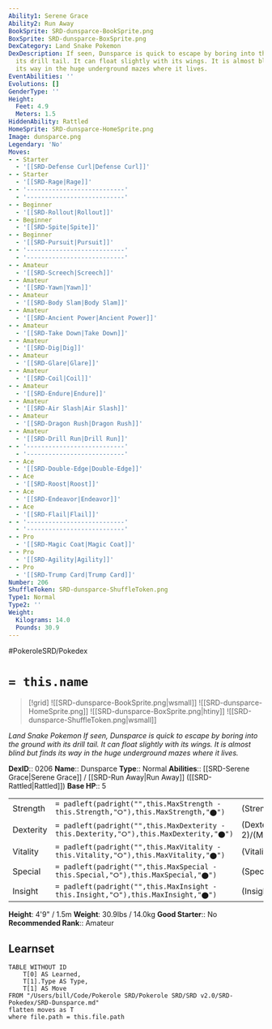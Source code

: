```yaml
---
Ability1: Serene Grace
Ability2: Run Away
BookSprite: SRD-dunsparce-BookSprite.png
BoxSprite: SRD-dunsparce-BoxSprite.png
DexCategory: Land Snake Pokemon
DexDescription: If seen, Dunsparce is quick to escape by boring into the ground with
  its drill tail. It can float slightly with its wings. It is almost blind but finds
  its way in the huge underground mazes where it lives.
EventAbilities: ''
Evolutions: []
GenderType: ''
Height:
  Feet: 4.9
  Meters: 1.5
HiddenAbility: Rattled
HomeSprite: SRD-dunsparce-HomeSprite.png
Image: dunsparce.png
Legendary: 'No'
Moves:
- - Starter
  - '[[SRD-Defense Curl|Defense Curl]]'
- - Starter
  - '[[SRD-Rage|Rage]]'
- - '---------------------------'
  - '---------------------------'
- - Beginner
  - '[[SRD-Rollout|Rollout]]'
- - Beginner
  - '[[SRD-Spite|Spite]]'
- - Beginner
  - '[[SRD-Pursuit|Pursuit]]'
- - '---------------------------'
  - '---------------------------'
- - Amateur
  - '[[SRD-Screech|Screech]]'
- - Amateur
  - '[[SRD-Yawn|Yawn]]'
- - Amateur
  - '[[SRD-Body Slam|Body Slam]]'
- - Amateur
  - '[[SRD-Ancient Power|Ancient Power]]'
- - Amateur
  - '[[SRD-Take Down|Take Down]]'
- - Amateur
  - '[[SRD-Dig|Dig]]'
- - Amateur
  - '[[SRD-Glare|Glare]]'
- - Amateur
  - '[[SRD-Coil|Coil]]'
- - Amateur
  - '[[SRD-Endure|Endure]]'
- - Amateur
  - '[[SRD-Air Slash|Air Slash]]'
- - Amateur
  - '[[SRD-Dragon Rush|Dragon Rush]]'
- - Amateur
  - '[[SRD-Drill Run|Drill Run]]'
- - '---------------------------'
  - '---------------------------'
- - Ace
  - '[[SRD-Double-Edge|Double-Edge]]'
- - Ace
  - '[[SRD-Roost|Roost]]'
- - Ace
  - '[[SRD-Endeavor|Endeavor]]'
- - Ace
  - '[[SRD-Flail|Flail]]'
- - '---------------------------'
  - '---------------------------'
- - Pro
  - '[[SRD-Magic Coat|Magic Coat]]'
- - Pro
  - '[[SRD-Agility|Agility]]'
- - Pro
  - '[[SRD-Trump Card|Trump Card]]'
Number: 206
ShuffleToken: SRD-dunsparce-ShuffleToken.png
Type1: Normal
Type2: ''
Weight:
  Kilograms: 14.0
  Pounds: 30.9
---
```


#PokeroleSRD/Pokedex

# `= this.name`

> [!grid]
> ![[SRD-dunsparce-BookSprite.png|wsmall]]
> ![[SRD-dunsparce-HomeSprite.png]]
> ![[SRD-dunsparce-BoxSprite.png|htiny]]
> ![[SRD-dunsparce-ShuffleToken.png|wsmall]]


*Land Snake Pokemon*
*If seen, Dunsparce is quick to escape by boring into the ground with its drill tail. It can float slightly with its wings. It is almost blind but finds its way in the huge underground mazes where it lives.*

**DexID**:: 0206
**Name**:: Dunsparce
**Type**:: Normal
**Abilities**:: [[SRD-Serene Grace|Serene Grace]] / [[SRD-Run Away|Run Away]] ([[SRD-Rattled|Rattled]])
**Base HP**:: 5

|           |                                                                                        |                                          |
| --------- | -------------------------------------------------------------------------------------- | ---------------------------------------- |
| Strength  | `= padleft(padright("",this.MaxStrength - this.Strength,"⭘"),this.MaxStrength,"⬤")`    | (Strength::2)/(MaxStrength::5)   |
| Dexterity | `= padleft(padright("",this.MaxDexterity - this.Dexterity,"⭘"),this.MaxDexterity,"⬤")` | (Dexterity:: 2)/(MaxDexterity::4) |
| Vitality  | `= padleft(padright("",this.MaxVitality - this.Vitality,"⭘"),this.MaxVitality,"⬤")`    | (Vitality::2)/(MaxVitality::5)   |
| Special   | `= padleft(padright("",this.MaxSpecial - this.Special,"⭘"),this.MaxSpecial,"⬤")`       | (Special::2)/(MaxSpecial::4)     |
| Insight   | `= padleft(padright("",this.MaxInsight - this.Insight,"⭘"),this.MaxInsight,"⬤")`       | (Insight::2)/(MaxInsight::4)     |

**Height**: 4'9" / 1.5m
**Weight**: 30.9lbs / 14.0kg
**Good Starter**:: No
**Recommended Rank**:: Amateur

## Learnset

```dataview
TABLE WITHOUT ID
    T[0] AS Learned,
    T[1].Type AS Type,
    T[1] AS Move
FROM "/Users/bill/Code/Pokerole SRD/Pokerole SRD/SRD v2.0/SRD-Pokedex/SRD-Dunsparce.md"
flatten moves as T
where file.path = this.file.path
```
